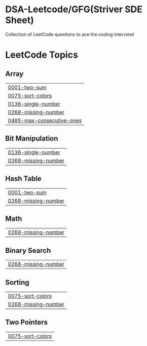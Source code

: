 # DSA-Leetcode/GFG(Striver SDE Sheet)
Collection of LeetCode questions to ace the coding interview!

<!---LeetCode Topics Start-->
# LeetCode Topics
## Array
|  |
| ------- |
| [0001-two-sum](https://github.com/Bhumika-Sethi/DSA-Leetcode/tree/master/0001-two-sum) |
| [0075-sort-colors](https://github.com/Bhumika-Sethi/DSA-Leetcode/tree/master/0075-sort-colors) |
| [0136-single-number](https://github.com/Bhumika-Sethi/DSA-Leetcode/tree/master/0136-single-number) |
| [0268-missing-number](https://github.com/Bhumika-Sethi/DSA-Leetcode/tree/master/0268-missing-number) |
| [0485-max-consecutive-ones](https://github.com/Bhumika-Sethi/DSA-Leetcode/tree/master/0485-max-consecutive-ones) |
## Bit Manipulation
|  |
| ------- |
| [0136-single-number](https://github.com/Bhumika-Sethi/DSA-Leetcode/tree/master/0136-single-number) |
| [0268-missing-number](https://github.com/Bhumika-Sethi/DSA-Leetcode/tree/master/0268-missing-number) |
## Hash Table
|  |
| ------- |
| [0001-two-sum](https://github.com/Bhumika-Sethi/DSA-Leetcode/tree/master/0001-two-sum) |
| [0268-missing-number](https://github.com/Bhumika-Sethi/DSA-Leetcode/tree/master/0268-missing-number) |
## Math
|  |
| ------- |
| [0268-missing-number](https://github.com/Bhumika-Sethi/DSA-Leetcode/tree/master/0268-missing-number) |
## Binary Search
|  |
| ------- |
| [0268-missing-number](https://github.com/Bhumika-Sethi/DSA-Leetcode/tree/master/0268-missing-number) |
## Sorting
|  |
| ------- |
| [0075-sort-colors](https://github.com/Bhumika-Sethi/DSA-Leetcode/tree/master/0075-sort-colors) |
| [0268-missing-number](https://github.com/Bhumika-Sethi/DSA-Leetcode/tree/master/0268-missing-number) |
## Two Pointers
|  |
| ------- |
| [0075-sort-colors](https://github.com/Bhumika-Sethi/DSA-Leetcode/tree/master/0075-sort-colors) |
<!---LeetCode Topics End-->